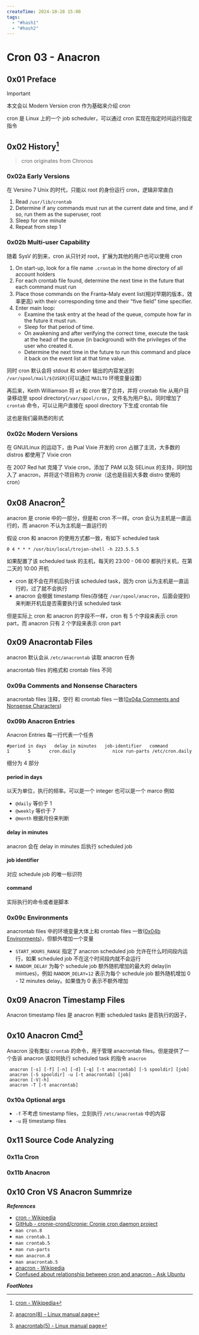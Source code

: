 ```yaml
---
createTime: 2024-10-28 15:00
tags:
  - "#hash1"
  - "#hash2"
---
```


# Cron 03 - Anacron

## 0x01 Preface

> [!important]
> 本文会以 Modern Version cron 作为基础来介绍 cron

cron 是 Linux 上的一个 job scheduler，可以通过 cron 实现在指定时间运行指定指令

## 0x02 History[^1]

> cron originates from Chronos

### 0x02a Early Versions

在 Versino 7 Unix 的时代，只能以 root 的身份运行 cron，逻辑非常直白

1. Read `/usr/lib/crontab`
2. Determine if any commands must run at the current date and time, and if so, run them as the superuser, root
3. Sleep for one minute
4. Repeat from step 1

### 0x02b Multi-user Capability

随着 SysV 的到来，cron 从只针对 root，扩展为其他的用户也可以使用 cron

1. On start-up, look for a file name `.crontab` in the home directory of all account holders
2. For each crontab file found, determine the next time in the future that each command must run
3. Place those commands on the Franta–Maly event list(相对早期的版本，效率更高) with their corresponding time and their "five field" time specifier.
4. Enter main loop:
	- Examine the task entry at the head of the queue, compute how far in the future it must run.
	- Sleep for that period of time.
	- On awakening and after verifying the correct time, execute the task at the head of the queue (in background) with the privileges of the user who created it.
	- Determine the next time in the future to run this command and place it back on the event list at that time value.

同时 cron 默认会将 stdout 和 stderr 输出的内容发送到 `/var/spool/mail/${USER}`(可以通过 `MAILTO` 环境变量设置)

再后来，Keith Williamson 将 `at` 和 cron 做了合并，并将 crontab file 从用户目录移动至 spool directory(`/var/spool/cron`，文件名为用户名)。同时增加了 `crontab` 命令，可以让用户直接在 spool directory 下生成 crontab file

这也是我们最熟悉的形式

### 0x02c Modern Versions

在 GNU/Linux 的运动下，由 Pual Vixie 开发的 cron 占据了主流，大多数的 distros 都使用了 Vixie cron

在 2007 Red hat 克隆了 Vixie cron，添加了 PAM 以及 SELinux 的支持，同时加入了 anacron，并将这个项目称为 *cronie*（这也是目前大多数 distro 使用的 cron）


## 0x08 Anacron[^4]

anacron 是 cronie 中的一部分，但是和 cron 不一样。cron 会认为主机是一直运行的，而 anacron 不认为主机是一直运行的

假设 cron 和 anacron 的使用方式都一致，有如下 scheduled task

```
0 4 * * * /usr/bin/local/trojan-shell -h 223.5.5.5
```

如果配置了该 scheduled task 的主机，每天的 23:00 - 06:00 都执行关机，在第二天的 10:00 开机

- cron 就不会在开机后执行该 scheduled task，因为 cron 认为主机是一直运行的，过了就不会执行
- anacron 会根据 timestamp files(存储在 `/var/spool/anacron`，后面会提到) 来判断开机后是否需要执行该 scheduled task

但是实际上 cron 和 anacron 的字段不一样，cron 有 5 个字段来表示 cron part，而 anacron 只有 2 个字段来表示 cron part

## 0x09 Anacrontab Files

anacron 默认会从 `/etc/anacrontab` 读取 anacron 任务

anacrontab files 的格式和 crontab files 不同

### 0x09a Comments and Nonsense Characters

anacrontab files 注释，空行 和 crontab files 一致([0x04a Comments and Nonsense Characters](#0x04a%20Comments%20and%20Nonsense%20Characters))

### 0x09b Anacron Entries

Anacron Entries 每一行代表一个任务

```
#period in days   delay in minutes   job-identifier   command
1       5       cron.daily              nice run-parts /etc/cron.daily
```

细分为 4 部分

#### period in days

以天为单位，执行的频率。可以是一个 integer 也可以是一个 marco 例如

- `@daily`
	等价于 1
- `@weekly`
	等价于 7
- `@month`
	根据月份来判断

#### delay in minutes

anacron 会在 delay in minutes 后执行 scheduled job

#### job identifier

对应 schedule job 的唯一标识符

#### command

实际执行的命令或者是脚本

### 0x09c Environments

anacrontab files 中的环境变量大体上和 crontab files 一致([0x04b Environments](#0x04c%20Environments))，但额外增加一个变量

- `START_HOURS_RANGE`
	指定了 anacron scheduled job 允许在什么时间段内运行，如果 scheduled job 不在这个时间段内就不会运行
- `RANDOM_DELAY`
	为每个 schedule job 额外随机增加的最大的 delay(in mintues)，例如 `RANDOM_DELAY=12` 表示为每个 schedule job 额外随机增加 0 - 12 minutes delay。如果值为 0 表示不额外增加

## 0x09 Anacron Timestamp Files

Anacron timestamp files 是 anacron 判断 scheduled tasks 是否执行的因子，

## 0x10 Anacron Cmd[^5]

Anacron 没有类似 `crontab` 的命令，用于管理 anacrontab files。但是提供了一个告诉 anacron 该如何执行 scheduled task 的指令 `anacron`

```
 anacron [-s] [-f] [-n] [-d] [-q] [-t anacrontab] [-S spooldir] [job]
 anacron [-S spooldir] -u [-t anacrontab] [job]
 anacron [-V|-h]
 anacron -T [-t anacrontab]
```

### 0x10a Optional args

- `-f`
	不考虑 timestamp files，立刻执行 `/etc/anacrontab` 中的内容
- `-u`
	将 timestamp files




## 0x11 Source Code Analyzing

### 0x11a Cron


### 0x11b Anacron


## 0x10 Cron VS Anacron Summrize

***References***

- [cron - Wikipedia](https://en.wikipedia.org/wiki/Cron)
- [GitHub - cronie-crond/cronie: Cronie cron daemon project](https://github.com/cronie-crond/cronie?tab=readme-ov-file)
- `man cron.8`
- `man crontab.1`
- `man crontab.5`
- `man run-parts`
- `man anacron.8`
- `man anacrontab.5`
- [anacron - Wikipedia](https://en.wikipedia.org/wiki/Anacron)
- [Confused about relationship between cron and anacron - Ask Ubuntu](https://askubuntu.com/questions/848610/confused-about-relationship-between-cron-and-anacron)

***FootNotes***

[^1]:[cron - Wikipedia](https://en.wikipedia.org/wiki/Cron#History)
[^2]:[crontab(5) - Linux manual page](https://www.man7.org/linux/man-pages/man5/crontab.5.html)
[^3]:[crontab(1) - Linux manual page](https://www.man7.org/linux/man-pages/man1/crontab.1.html)
[^4]:[anacron(8) - Linux manual page](https://www.man7.org/linux/man-pages/man8/anacron.8.html)
[^5]:[anacrontab(5) - Linux manual page](https://www.man7.org/linux/man-pages/man5/anacrontab.5.html)


